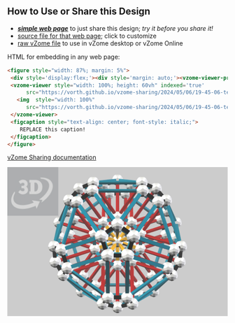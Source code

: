 
## How to Use or Share this Design

 - [***simple web page***](<https://vorth.github.io/vzome-sharing/2024/05/06/19-45-06-test-scenes/>) to just share this design; *try it before you share it!*
 - [source file for that web page](<https://github.com/vorth/vzome-sharing/edit/main/2024/05/06/19-45-06-test-scenes/index.md>); click to customize
 - [raw vZome file](<https://raw.githubusercontent.com/vorth/vzome-sharing/main/2024/05/06/19-45-06-test-scenes/test-scenes.vZome>) to use in vZome desktop or vZome Online
 
 HTML for embedding in any web page:
 ```html
<figure style="width: 87%; margin: 5%">
  <div style='display:flex;'><div style='margin: auto;'><vzome-viewer-previous load-camera='true' label='prev step'></vzome-viewer-previous><vzome-viewer-next load-camera='true' label='next step'></vzome-viewer-next></div></div>
  <vzome-viewer style="width: 100%; height: 60vh" indexed='true'
       src="https://vorth.github.io/vzome-sharing/2024/05/06/19-45-06-test-scenes/test-scenes.vZome" >
    <img  style="width: 100%"
       src="https://vorth.github.io/vzome-sharing/2024/05/06/19-45-06-test-scenes/test-scenes.png" >
  </vzome-viewer>
  <figcaption style="text-align: center; font-style: italic;">
     REPLACE this caption!
  </figcaption>
</figure>

 ```

[vZome Sharing documentation](https://vzome.github.io/vzome/sharing.html#how-it-works)

![Image](<test-scenes.png>)

